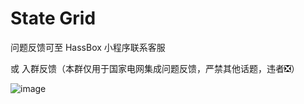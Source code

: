 # State Grid

问题反馈可至 HassBox 小程序联系客服

或 入群反馈（本群仅用于国家电网集成问题反馈，严禁其他话题，违者❎）

![image](https://github.com/user-attachments/assets/4f6d3d54-0948-4e44-8465-e3751e846b40)
